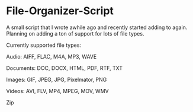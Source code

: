 # File-Organizer-Script
A small script that I wrote awhile ago and recently started adding to again.  Planning on adding a ton of support for lots of file types.

Currently supported file types:

Audio: AIFF, FLAC, M4A, MP3, WAVE

Documents: DOC, DOCX, HTML, PDF, RTF, TXT

Images: GIF, JPEG, JPG, Pixelmator, PNG

Videos: AVI, FLV, MP4, MPEG, MOV, WMV

Zip
